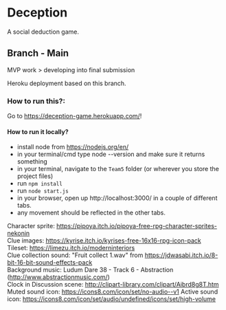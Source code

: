 # Deception

A social deduction game.

## Branch - Main

MVP work > developing into final submission

Heroku deployment based on this branch.

### How to run this?:
Go to https://deception-game.herokuapp.com/!

#### How to run it locally?

- install node from https://nodejs.org/en/
- in your terminal/cmd type node --version and make sure it returns something
- in your terminal, navigate to the `Team5` folder (or wherever you store the project files)
- run `npm install`
- run `node start.js`
- in your browser, open up http://localhost:3000/ in a couple of different tabs.
- any movement should be reflected in the other tabs.

Character sprite: https://pipoya.itch.io/pipoya-free-rpg-character-sprites-nekonin  
Clue images: https://kyrise.itch.io/kyrises-free-16x16-rpg-icon-pack  
Tileset: https://limezu.itch.io/moderninteriors  
Clue collection sound: "Fruit collect 1.wav" from https://jdwasabi.itch.io/8-bit-16-bit-sound-effects-pack  
Background music: Ludum Dare 38 - Track 6 - Abstraction (http://www.abstractionmusic.com/)  
Clock in Discussion scene: http://clipart-library.com/clipart/Aibrd8g8T.htm
Muted sound icon: https://icons8.com/icon/set/no-audio--v1
Active sound icon: https://icons8.com/icon/set/audio/undefined/icons/set/high-volume